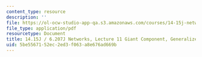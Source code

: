 ```yaml
---
content_type: resource
description: ''
file: https://ol-ocw-studio-app-qa.s3.amazonaws.com/courses/14-15j-networks-spring-2018/5be5567152ec2ed3f063a8e676ad669b_MIT14_15JS18_lec11.pdf
file_type: application/pdf
resourcetype: Document
title: 14.15J / 6.207J Networks, Lecture 11 Giant Component, Generalized Random Graphs
uid: 5be55671-52ec-2ed3-f063-a8e676ad669b
---
```

